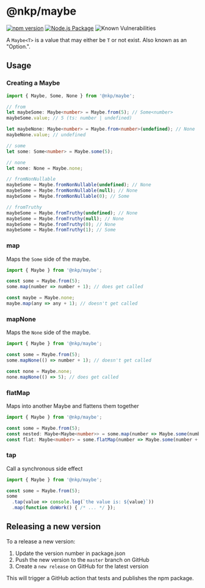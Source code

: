 # @nkp/maybe

[![npm version](https://badge.fury.io/js/%40nkp%2Fmaybe.svg)](https://www.npmjs.com/package/@nkp/maybe)
[![Node.js Package](https://github.com/NickKelly1/maybe/actions/workflows/npm-publish.yml/badge.svg)](https://github.com/NickKelly1/maybe/actions/workflows/npm-publish.yml)
![Known Vulnerabilities](https://snyk.io/test/github/NickKelly1/maybe/badge.svg)

A `Maybe<T>` is a value that may either be `T` or not exist. Also known as an "Option.".

## Usage

### Creating a Maybe

```ts
import { Maybe, Some, None } from '@nkp/maybe';

// from
let maybeSome: Maybe<number> = Maybe.from(5); // Some<number>
maybeSome.value; // 5 (ts: number | undefined)

let maybeNone: Maybe<number> = Maybe.from<number>(undefined); // None
maybeNone.value; // undefined

// some
let some: Some<number> = Maybe.some(5);

// none
let none: None = Maybe.none;

// fromNonNullable
maybeSome = Maybe.fromNonNullable(undefined); // None
maybeSome = Maybe.fromNonNullable(null); // None
maybeSome = Maybe.fromNonNullable(0); // Some

// fromTruthy
maybeSome = Maybe.fromTruthy(undefined); // None
maybeSome = Maybe.fromTruthy(null); // None
maybeSome = Maybe.fromTruthy(0); // None
maybeSome = Maybe.fromTruthy(1); // Some
```

### map

Maps the `Some` side of the maybe.

```ts
import { Maybe } from '@nkp/maybe';

const some = Maybe.from(5);
some.map(number => number + 1); // does get called

const maybe = Maybe.none;
maybe.map(any => any + 1); // doesn't get called
```

### mapNone

Maps the `None` side of the maybe.

```ts
import { Maybe } from '@nkp/maybe';

const some = Maybe.from(5);
some.mapNone(() => number + 1); // doesn't get called

const none = Maybe.none;
none.mapNone(() => 5); // does get called
```

### flatMap

Maps into another Maybe and flattens them together

```ts
import { Maybe } from '@nkp/maybe';

const some = Maybe.from(5);
const nested: Maybe<Maybe<number>> = some.map(number => Maybe.some(number + 1));
const flat: Maybe<number> = some.flatMap(number => Maybe.some(number + 1));
```

### tap

Call a synchronous side effect

```ts
import { Maybe } from '@nkp/maybe';

const some = Maybe.from(5);
some
  .tap(value => console.log(`the value is: ${value}`))
  .map(function doWork() { /* ... */ });
```

## Releasing a new version

To a release a new version:

1. Update the version number in package.json
2. Push the new version to the `master` branch on GitHub
3. Create a `new release` on GitHub for the latest version

This will trigger a GitHub action that tests and publishes the npm package.
